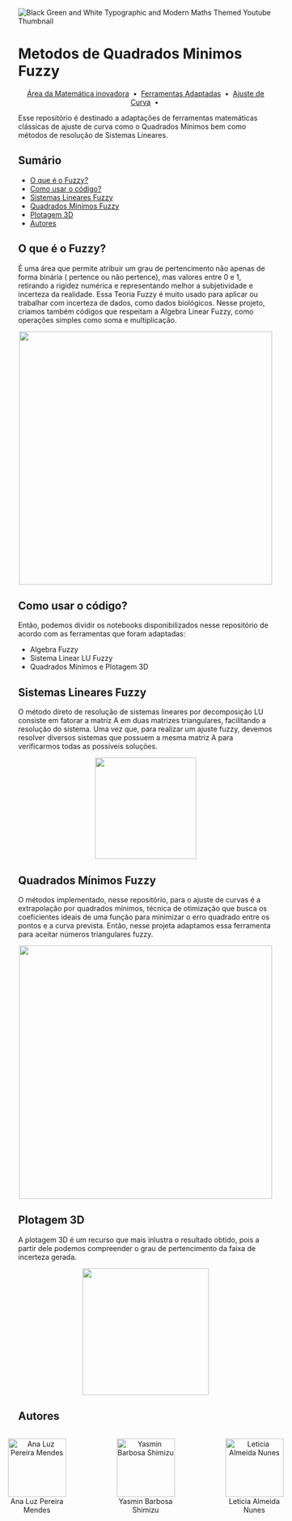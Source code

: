 ![Black Green and White Typographic and Modern Maths Themed Youtube Thumbnail](https://github.com/user-attachments/assets/0c2a3d79-2bd6-4ff3-a33d-b92e997a5c19)
# Metodos de Quadrados Minimos Fuzzy
<p align="center">
  <a href="[#Área da Matemática inovadora]">Área da Matemática inovadora</a> &nbsp;&bull;&nbsp;
  <a href="[#Ferramentas Adaptadas]">Ferramentas Adaptadas</a> &nbsp;&bull;&nbsp;
  <a href="[#Ajuste de Curva]">Ajuste de Curva</a> &nbsp;&bull;&nbsp
</p>
Esse repositório é destinado a adaptações de ferramentas matemáticas clássicas de ajuste de curva como o Quadrados Mínimos bem como métodos de resolução de Sistemas Lineares.

## Sumário
- [O que é o Fuzzy?](#o-que-é-o-fuzzy)
- [Como usar o código?](#como-usar-o-código)
- [Sistemas Lineares Fuzzy](#sistemas-lineares-fuzzy)
- [Quadrados Mínimos Fuzzy](#quadrados-mínimos-fuzzy)
- [Plotagem 3D](#plotagem-3d)
- [Autores](#autores)

## O que é o Fuzzy?
É uma área que permite atribuir um grau de pertencimento não apenas de forma binária ( pertence ou não pertence), mas valores entre 0 e 1, retirando a rigidez numérica e representando melhor a subjetividade e incerteza da realidade. Essa Teoria Fuzzy é muito usado para aplicar ou trabalhar com incerteza de dados, como dados biológicos. Nesse projeto, criamos também códigos que respeitam a Algebra Linear Fuzzy, como operações simples como soma e multiplicação.

<img src="https://github.com/user-attachments/assets/0f0c5f62-1701-4722-b8eb-6725f69a94e7" height="500" style="display: block; margin: auto;">


## Como usar o código?
Então, podemos dividir os notebooks disponibilizados nesse repositório de acordo com as ferramentas que foram adaptadas:

* Algebra Fuzzy
* Sistema Linear LU Fuzzy
* Quadrados Mínimos e Plotagem 3D

## Sistemas Lineares Fuzzy
O método direto de resolução de sistemas lineares por decomposição LU consiste em fatorar a matriz A em duas matrizes triangulares, facilitando a resolução do sistema. Uma vez que, para realizar um ajuste fuzzy, devemos resolver diversos sistemas que possuem a mesma matriz A para verificarmos todas as possíveis soluções.

<div style="text-align: center;">
  <img src="https://github.com/user-attachments/assets/a1fc4580-6664-408f-9041-7f517968b5f5" height = "200px">
</div>

## Quadrados Mínimos Fuzzy

O métodos implementado, nesse repositório, para o ajuste de curvas é a extrapolação por quadrados mínimos, técnica de otimização que busca os coeficientes ideais de uma função para minimizar o erro quadrado entre os pontos e a curva prevista. Então, nesse projeta adaptamos essa ferramenta para aceitar números triangulares fuzzy.

<div style="text-align: center;">
  <img src="https://github.com/user-attachments/assets/fde872dc-6ede-4234-9163-c1c1d6d33df4" height = "500px">
</div>


## Plotagem 3D

A plotagem 3D é um recurso que mais inlustra o resultado obtido, pois a partir dele podemos compreender o grau de pertencimento da faixa de incerteza gerada.

<div style="text-align: center;">
  <img src="https://github.com/user-attachments/assets/4634d7c1-ffcf-447b-96fb-1db95627e272" height = "250px">
</div>

## Autores

<div style="display: flex; justify-content: center; gap: 20px;">

  <figure style="text-align: center;">
    <a href="https://github.com/LuzMendes">
      <img src="https://avatars.githubusercontent.com/u/172425049?v=4" alt="Ana Luz Pereira Mendes" width="115">
    </a>
    <figcaption>Ana Luz Pereira Mendes</figcaption>
  </figure>

  <figure style="text-align: center;">
    <a href="https://github.com/yasminbshimizu">
      <img src="https://avatars.githubusercontent.com/u/171518829?v=4" alt="Yasmin Barbosa Shimizu" width="115">
    </a>
    <figcaption>Yasmin Barbosa Shimizu</figcaption>
  </figure>

  <figure style="text-align: center;">
    <a href="https://github.com/leticiaalmnunes">
      <img src="https://avatars.githubusercontent.com/u/172425156?v=4" alt="Leticia Almeida Nunes" width="115">
    </a>
    <figcaption>Leticia Almeida Nunes</figcaption>
  </figure>

</div>

